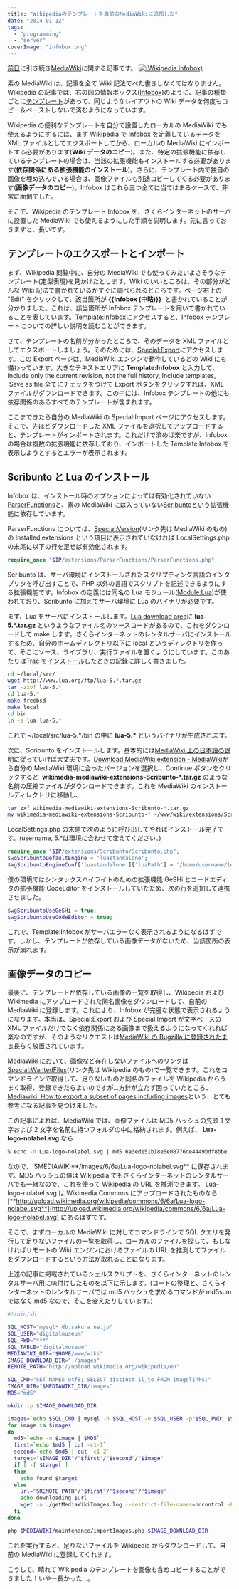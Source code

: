 ```yaml
---
title: "Wikipediaのテンプレートを自前のMediaWikiに追加した"
date: "2014-01-12"
tags:
  - "programming"
  - "server"
coverImage: "infobox.png"
---
```


[前日](http://junkato.jp/ja/blog/2014/01/12/mediawiki/ "MediaWikiの多言語対応を調べた | junkato.jp")に引き続き[MediaWiki](http://www.mediawiki.org/wiki/MediaWiki "MediaWiki")に関する記事です。 [![(Wikipedia Infobox)](/images/infobox-300x180.png)](/images/infobox.png)

素の MediaWiki は、記事を全て Wiki 記法でべた書きしなくてはなりません。Wikipedia の記事では、右の図の情報ボックス([Infobox](http://ja.wikipedia.org/wiki/Template:Infobox "Template:Infobox - Wikipedia"))のように、記事の種類ごとに[テンプレート](http://ja.wikipedia.org/wiki/Help:%E3%83%86%E3%83%B3%E3%83%97%E3%83%AC%E3%83%BC%E3%83%88 "Help:テンプレート - Wikipedia")があって、同じようなレイアウトの Wiki データを何度もコピー＆ペーストしないで済むようになっています。

Wikipedia の便利なテンプレートを自分で設置したローカルの MediaWiki でも使えるようにするには、まず Wikipedia で Infobox を定義しているデータを XML ファイルとしてエクスポートしてから、ローカルの MediaWiki にインポートする必要があります(**Wiki データのコピー**)。また、特定の拡張機能に依存しているテンプレートの場合は、当該の拡張機能もインストールする必要があります(**依存関係にある拡張機能のインストール**)。さらに、テンプレート内で独自の画像を埋め込んでいる場合は、画像ファイルも別途コピーしてくる必要があります(**画像データのコピー**)。Infobox はこれら三つ全てに当てはまるケースで、非常に面倒でした。

そこで、Wikipedia のテンプレート Infobox を、さくらインターネットのサーバに設置した MediaWiki でも使えるようにした手順を説明します。先に言っておきますと、長いです。

## テンプレートのエクスポートとインポート

まず、Wikipedia 閲覧中に、自分の MediaWiki でも使ってみたいよさそうなテンプレート(定型表現)を見かけたとします。Wiki のいいところは、その部分がどんな Wiki 記法で書かれているかすぐに調べられるところです。ページ右上の "Edit" をクリックして、該当箇所が **{{Infobox (中略)}}**  と書かれていることが分かりました。これは、該当箇所が Infobox テンプレートを用いて書かれていることを表しています。[Template:Infobox](http://en.wikipedia.org/wiki/Template:Infobox)にアクセスすると、Infobox テンプレートについての詳しい説明を読むことができます。

さて、テンプレートの名前が分かったところで、そのデータを XML ファイルとしてエクスポートしましょう。そのためには、[Special:Export](https://en.wikipedia.org/wiki/Special:Export)にアクセスします。この Export ページは、MediaWiki エンジンで動作しているどの Wiki にも備わっています。大きなテキストエリアに **Template:Infobox** と入力して、 Include only the current revision, not the full history, Include templates,  Save as file 全てにチェックをつけて Export ボタンをクリックすれば、XML ファイルがダウンロードできます。この中には、Infobox テンプレートの他にも依存関係のあるすべてのテンプレートが含まれます。

ここまできたら自分の MediaWiki の Special:Import ページにアクセスします。そこで、先ほどダウンロードした XML ファイルを選択してアップロードすると、テンプレートがインポートされます。これだけで済めば楽ですが、Infobox の場合は複数の拡張機能に依存しており、インポートした Template:Infobox を表示しようとするとエラーが表示されます。

## Scribunto と Lua のインストール

Infobox は、インストール時のオプションによっては有効化されていない[ParserFunctions](http://www.mediawiki.org/wiki/Extension:ParserFunctions "Extension:ParserFunctions - MediaWiki")と、素の MediaWiki には入っていない[Scribunto](http://www.mediawiki.org/wiki/Extension:Scribunto "Extension:Scribunto - MediaWiki")という拡張機能に依存しています。

ParserFunctions については、[Special:Version](http://www.mediawiki.org/wiki/Special:Version "Version - MediaWiki")(リンク先は MediaWiki のもの)の Installed extensions という項目に表示されていなければ LocalSettings.php の末尾に以下の行を足せば有効化されます。

```php
require_once "$IP/extensions/ParserFunctions/ParserFunctions.php";
```

Scribunto は、サーバ環境にインストールされたスクリプティング言語のインタプリタを呼び出すことで、PHP 以外の言語でスクリプトを記述できるようにする拡張機能です。Infobox の定義には同名の Lua モジュール([Module:Lua](http://en.wikipedia.org/wiki/Module:Infobox "Module:Infobox - Wikipedia"))が使われており、Scribunto に加えてサーバ環境に Lua のバイナリが必要です。

まず、Lua をサーバにインストールします。[Lua download area](http://www.lua.org/ftp/)に **lua-5.\*.tar.gz** というようなファイル名のソースコードがあるので、これをダウンロードして make します。さくらインターネットのレンタルサーバにインストールするため、自分のホームディレクトリ以下に local というディレクトリを作って、そこにソース、ライブラリ、実行ファイルを置くようにしています。このあたりは[Trac をインストールしたときの記録](http://digitalmuseum.jp/text/replus/article/trac-on-sakura)に詳しく書きました。

```bash
cd ~/local/src/
wget http://www.lua.org/ftp/lua-5.*.tar.gz
tar -zxvf lua-5.*
cd lua-5.*
make freebsd
make local
cd bin
ln -s lua lua-5.*
```

これで ~/local/src/lua-5.\*/bin の中に **lua-5.\*** というバイナリが生成されます。

次に、Scribunto をインストールします。基本的には[MediaWiki 上の日本語の説明](http://www.mediawiki.org/wiki/Extension:Scribunto/ja#.E3.82.A4.E3.83.B3.E3.82.B9.E3.83.88.E3.83.BC.E3.83.AB "Extension:Scribunto - MediaWiki")に従っていけば大丈夫です。[Download MediaWiki extension - MediaWiki](http://www.mediawiki.org/wiki/Special:ExtensionDistributor/Scribunto)から自分の MediaWiki 環境に合ったバージョンを選択し、Continue ボタンをクリックすると  **wikimedia-mediawiki-extensions-Scribunto-\*.tar.gz** のような名前の圧縮ファイルがダウンロードできます。これを MediaWiki のインストールディレクトリに移動し、

```bash
tar zxf wikimedia-mediawiki-extensions-Scribunto-*.tar.gz
mv wikimedia-mediawiki-extensions-Scribunto-* ~/www/wiki/extensions/Scribunto
```

LocalSettings.php の末尾で次のように呼び出してやればインストール完了です。(username, 5.\*は環境に合わせて変えてください。)

```php
require_once "$IP/extensions/Scribunto/Scribunto.php";
$wgScribuntoDefaultEngine = 'luastandalone';
$wgScribuntoEngineConf['luastandalone']['luaPath'] = '/home/username/local/src/lua-5.*/bin/lua5.*';
```

僕の環境ではシンタックスハイライトのための拡張機能 GeSHi とコードエディタの拡張機能 CodeEditor をインストールしていたため、次の行を追加して連携させました。

```php
$wgScribuntoUseGeSHi = true;
$wgScribuntoUseCodeEditor = true;
```

これで、Template:Infobox がサーバエラーなく表示されるようになるはずです。しかし、テンプレートが依存している画像データがないため、当該箇所の表示が崩れます。

## 画像データのコピー

最後に、テンプレートが依存している画像の一覧を取得し、Wikipedia および Wikimedia にアップロードされた同名画像をダウンロードして、自前の MediaWiki に登録します。これにより、Infobox が完璧な状態で表示されるようになります。本当は、Special:Export および Special:Import が文字ベースの XML ファイルだけでなく依存関係にある画像まで扱えるようになってくれれば楽なのですが、そのようなリクエストは[MediaWiki の Bugzilla に登録されたまま](https://bugzilla.wikimedia.org/show_bug.cgi?id=13827 "Bug 13827 - Add image data option to Special:Export")長らく放置されています。

MediaWiki において、画像など存在しないファイルへのリンクは[Special:WantedFiles](https://en.wikipedia.org/wiki/Special:WantedFiles "Wanted files - Wikipedia")(リンク先は Wikipedia のもの)で一覧できます。これをコマンドラインで取得して、足りないものと同名のファイルを Wikipedia からうまく取得、登録できたらよいのですが…方針が立たず困っていたところ、[Mediawiki: How to export a subset of pages including images](http://logbuffer.wordpress.com/2012/02/17/mediawiki-how-to-export-a-subset-of-pages-including-images/ "Mediawiki: How to export a subset of pages including images - Logbuffer Blog")という、とても参考になる記事を見つけました。

この記事によれば、MediaWiki では、画像ファイルは MD5 ハッシュの先頭 1 文字および 2 文字を名前に持つフォルダの中に格納されます。例えば、 **Lua-logo-nolabel.svg** なら

```bash
% echo -n Lua-logo-nolabel.svg | md5 6a3ed151b18e5e08776de4449bdf8bbe
```

なので、 $MEDIAWIKI**/images/6/6a/Lua-logo-nolabel.svg** に保存されます。MD5 ハッシュの値は Wikipedia でもさくらインターネットのレンタルサーバでも一緒なので、これを使って Wikipedia の URL を推測できます。 Lua-logo-nolabel.svg は Wikimedia Commons にアップロードされたものなら [**http://upload.wikimedia.org/wikipedia/commons/6/6a/Lua-logo-nolabel.svg**](http://upload.wikimedia.org/wikipedia/commons/6/6a/Lua-logo-nolabel.svg) にあるはずです。

そこで、まずローカルの MediaWiki に対してコマンドラインで SQL クエリを発行して足りないファイルの一覧を取得し、ローカルのファイルを探して、もしなければリモートの Wiki エンジンにおけるファイルの URL を推測してファイルをダウンロードするという方法が取れることになります。

上述の記事に掲載されているシェルスクリプトを、さくらインターネットのレンタルサーバ用に味付けしたものを以下に示します。(コードの整理と、さくらインターネットのレンタルサーバでは md5 ハッシュを求めるコマンドが md5sum ではなく md5 なので、そこを変えたりしています。)

```bash
#!/bin/sh

SQL_HOST="mysql*.db.sakura.ne.jp"
SQL_USER="digitalmuseum"
SQL_PWD="***"
SQL_TABLE="digitalmuseum"
MEDIAWIKI_DIR="$HOME/www/wiki"
IMAGE_DOWNLOAD_DIR="./images"
REMOTE_PATH="http://upload.wikimedia.org/wikipedia/en"

SQL_CMD="SET NAMES utf8; SELECT distinct il_to FROM imagelinks;"
IMAGE_DIR="$MEDIAWIKI_DIR/images"
MD5="md5"

mkdir -p $IMAGE_DOWNLOAD_DIR

images=`echo $SQL_CMD | mysql -h $SQL_HOST -u $SQL_USER -p"$SQL_PWD" $SQL_TABLE | grep -v '^il_to$'`
for image in $images
do
  md5=`echo -n $image | $MD5`
  first=`echo $md5 | cut -c1-1`
  second=`echo $md5 | cut -c1-2`
  target="$IMAGE_DIR"/"$first"/"$second"/"$image"
  if [ -f $target ]
  then
    echo found $target
  else
    url="$REMOTE_PATH"/"$first"/"$second"/"$image"
    echo downloading $url
    wget -a ./getMediaWikiImages.log --restrict-file-names=nocontrol -P $IMAGE_DOWNLOAD_DIR $url
  fi
done

php $MEDIAWIKI/maintenance/importImages.php $IMAGE_DOWNLOAD_DIR
```

これを実行すると、足りないファイルを Wikipedia からダウンロードして、自前の MediaWiki に登録してくれます。

こうして、晴れて Wikipedia のテンプレートを画像も含めコピーすることができました！いやー長かった…。

```

```
